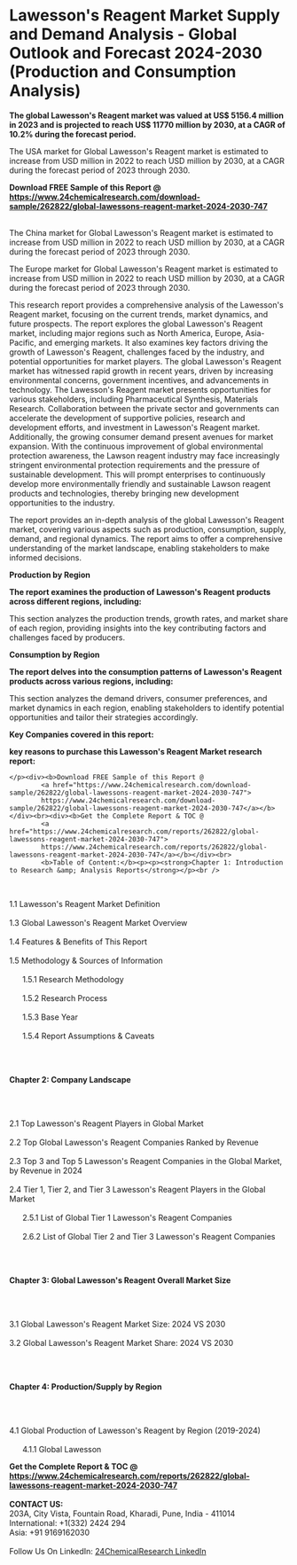 <h1>Lawesson's Reagent Market Supply and Demand Analysis - Global Outlook and Forecast 2024-2030 (Production and Consumption Analysis)</h1><p><strong>The global Lawesson's Reagent market was valued at US$ 5156.4 million in 2023 and is projected to reach US$ 11770 million by 2030, at a CAGR of 10.2% during the forecast period. </strong></p><p>
</p><p>The USA market for Global Lawesson's Reagent market is estimated to increase from USD million in 2022 to reach USD million by 2030, at a CAGR during the forecast period of 2023 through 2030.</p><div><b>Download FREE Sample of this Report @ 
            <a href="https://www.24chemicalresearch.com/download-sample/262822/global-lawessons-reagent-market-2024-2030-747">
            https://www.24chemicalresearch.com/download-sample/262822/global-lawessons-reagent-market-2024-2030-747</a></b></div><br><p>
</p><p>The China market for Global Lawesson's Reagent market is estimated to increase from USD million in 2022 to reach USD million by 2030, at a CAGR during the forecast period of 2023 through 2030.</p><p>
</p><p>The Europe market for Global Lawesson's Reagent market is estimated to increase from USD million in 2022 to reach USD million by 2030, at a CAGR during the forecast period of 2023 through 2030.</p><p>
</p><p>This research report provides a comprehensive analysis of the Lawesson's Reagent market, focusing on the current trends, market dynamics, and future prospects. The report explores the global Lawesson's Reagent market, including major regions such as North America, Europe, Asia-Pacific, and emerging markets. It also examines key factors driving the growth of Lawesson's Reagent, challenges faced by the industry, and potential opportunities for market players. The global Lawesson's Reagent market has witnessed rapid growth in recent years, driven by increasing environmental concerns, government incentives, and advancements in technology. The Lawesson's Reagent market presents opportunities for various stakeholders, including Pharmaceutical Synthesis, Materials Research. Collaboration between the private sector and governments can accelerate the development of supportive policies, research and development efforts, and investment in Lawesson's Reagent market. Additionally, the growing consumer demand present avenues for market expansion. With the continuous improvement of global environmental protection awareness, the Lawson reagent industry may face increasingly stringent environmental protection requirements and the pressure of sustainable development. This will prompt enterprises to continuously develop more environmentally friendly and sustainable Lawson reagent products and technologies, thereby bringing new development opportunities to the industry.</p><p>
</p><p>The report provides an in-depth analysis of the global Lawesson's Reagent market, covering various aspects such as production, consumption, supply, demand, and regional dynamics. The report aims to offer a comprehensive understanding of the market landscape, enabling stakeholders to make informed decisions.</p><p>
</p><p><strong>Production by Region</strong></p><p>
</p><p><strong>The report examines the production of Lawesson's Reagent products across different regions, including:</strong></p><p>
</p><p>
</p><p>This section analyzes the production trends, growth rates, and market share of each region, providing insights into the key contributing factors and challenges faced by producers.</p><p>
</p><p><strong>Consumption by Region</strong></p><p>
</p><p><strong>The report delves into the consumption patterns of Lawesson's Reagent products across various regions, including:</strong></p><p>
</p><p>
</p><p>This section analyzes the demand drivers, consumer preferences, and market dynamics in each region, enabling stakeholders to identify potential opportunities and tailor their strategies accordingly.</p><p>
<strong>Key Companies covered in this report:</strong></p><p>
</p><p>
</p><p><strong>key reasons to purchase this Lawesson's Reagent Market research report:</strong></p><p>

	</p><div><b>Download FREE Sample of this Report @ 
            <a href="https://www.24chemicalresearch.com/download-sample/262822/global-lawessons-reagent-market-2024-2030-747">
            https://www.24chemicalresearch.com/download-sample/262822/global-lawessons-reagent-market-2024-2030-747</a></b></div><br><div><b>Get the Complete Report & TOC @ 
            <a href="https://www.24chemicalresearch.com/reports/262822/global-lawessons-reagent-market-2024-2030-747">
            https://www.24chemicalresearch.com/reports/262822/global-lawessons-reagent-market-2024-2030-747</a></b></div><br>
            <b>Table of Content:</b><p><p><strong>Chapter 1: Introduction to Research &amp; Analysis Reports</strong></p><br />
<br />
<p>1.1 Lawesson's Reagent Market Definition<br /><br />
1.3 Global Lawesson's Reagent Market Overview<br /><br />
1.4 Features &amp; Benefits of This Report<br /><br />
1.5 Methodology &amp; Sources of Information<br /><br />
&nbsp;&nbsp;&nbsp;&nbsp;&nbsp; 1.5.1 Research Methodology<br /><br />
&nbsp;&nbsp;&nbsp;&nbsp;&nbsp; 1.5.2 Research Process<br /><br />
&nbsp;&nbsp;&nbsp;&nbsp;&nbsp; 1.5.3 Base Year<br /><br />
&nbsp;&nbsp;&nbsp;&nbsp;&nbsp; 1.5.4 Report Assumptions &amp; Caveats</p><br />
<br />
<p><strong>Chapter 2: Company Landscape</strong></p><br />
<br />
<p>2.1 Top Lawesson's Reagent Players in Global Market<br /><br />
2.2 Top Global Lawesson's Reagent Companies Ranked by Revenue<br /><br />
2.3 Top 3 and Top 5 Lawesson's Reagent Companies in the Global Market, by Revenue in 2024<br /><br />
2.4 Tier 1, Tier 2, and Tier 3 Lawesson's Reagent Players in the Global Market<br /><br />
&nbsp;&nbsp;&nbsp;&nbsp;&nbsp; 2.5.1 List of Global Tier 1 Lawesson's Reagent Companies<br /><br />
&nbsp;&nbsp;&nbsp;&nbsp;&nbsp; 2.6.2 List of Global Tier 2 and Tier 3 Lawesson's Reagent Companies</p><br />
<br />
<p><strong>Chapter 3: Global Lawesson's Reagent Overall Market Size</strong></p><br />
<br />
<p>3.1 Global Lawesson's Reagent Market Size: 2024 VS 2030<br /><br />
3.2 Global Lawesson's Reagent Market Share: 2024 VS 2030</p><br />
<br />
<p><strong>Chapter 4: Production/Supply by Region</strong></p><br />
<br />
<p>4.1 Global Production of Lawesson's Reagent by Region (2019-2024)<br /><br />
&nbsp;&nbsp;&nbsp;&nbsp;&nbsp; 4.1.1 Global Lawesson</p><div><b>Get the Complete Report & TOC @ 
            <a href="https://www.24chemicalresearch.com/reports/262822/global-lawessons-reagent-market-2024-2030-747">
            https://www.24chemicalresearch.com/reports/262822/global-lawessons-reagent-market-2024-2030-747</a></b></div><br><b>CONTACT US:</b><br>
            203A, City Vista, Fountain Road, Kharadi, Pune, India - 411014<br>
            International: +1(332) 2424 294<br>
            Asia: +91 9169162030 <br><br>
            Follow Us On LinkedIn: <a href="https://www.linkedin.com/company/24chemicalresearch/">24ChemicalResearch LinkedIn</a>